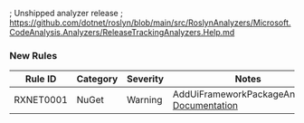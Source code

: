 ﻿; Unshipped analyzer release
; https://github.com/dotnet/roslyn/blob/main/src/RoslynAnalyzers/Microsoft.CodeAnalysis.Analyzers/ReleaseTrackingAnalyzers.Help.md
### New Rules

Rule ID | Category | Severity | Notes
--------|----------|----------|-------
RXNET0001 | NuGet | Warning | AddUiFrameworkPackageAnalyzer, [Documentation](https://github.com/dotnet/reactive)